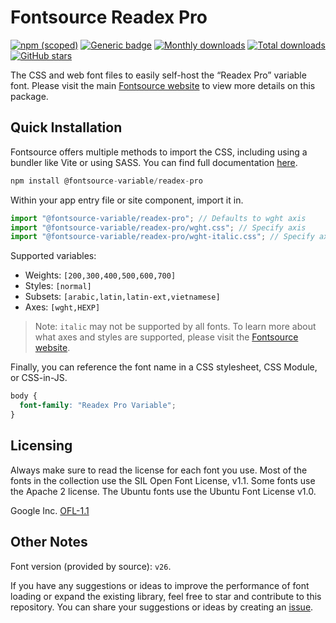 # Fontsource Readex Pro

[![npm (scoped)](https://img.shields.io/npm/v/@fontsource-variable/readex-pro?color=brightgreen)](https://www.npmjs.com/package/@fontsource-variable/readex-pro) [![Generic badge](https://img.shields.io/badge/fontsource-passing-brightgreen)](https://github.com/fontsource/fontsource) [![Monthly downloads](https://badgen.net/npm/dm/@fontsource-variable/readex-pro)](https://github.com/fontsource/fontsource) [![Total downloads](https://badgen.net/npm/dt/@fontsource-variable/readex-pro)](https://github.com/fontsource/fontsource) [![GitHub stars](https://img.shields.io/github/stars/fontsource/fontsource.svg?style=social&label=Star)](https://github.com/fontsource/fontsource/stargazers)

The CSS and web font files to easily self-host the “Readex Pro” variable font. Please visit the main [Fontsource website](https://fontsource.org/fonts/readex-pro) to view more details on this package.

## Quick Installation

Fontsource offers multiple methods to import the CSS, including using a bundler like Vite or using SASS. You can find full documentation [here](https://fontsource.org/docs/getting-started/introduction).

```javascript
npm install @fontsource-variable/readex-pro
```

Within your app entry file or site component, import it in.

```javascript
import "@fontsource-variable/readex-pro"; // Defaults to wght axis
import "@fontsource-variable/readex-pro/wght.css"; // Specify axis
import "@fontsource-variable/readex-pro/wght-italic.css"; // Specify axis and style
```

Supported variables:
- Weights: `[200,300,400,500,600,700]`
- Styles: `[normal]`
- Subsets: `[arabic,latin,latin-ext,vietnamese]`
- Axes: `[wght,HEXP]`

> Note: `italic` may not be supported by all fonts. To learn more about what axes and styles are supported, please visit the [Fontsource website](https://fontsource.org/fonts/readex-pro).

Finally, you can reference the font name in a CSS stylesheet, CSS Module, or CSS-in-JS.

```css
body {
  font-family: "Readex Pro Variable";
}
```

## Licensing
Always make sure to read the license for each font you use. Most of the fonts in the collection use the SIL Open Font License, v1.1. Some fonts use the Apache 2 license. The Ubuntu fonts use the Ubuntu Font License v1.0.

Google Inc.
[OFL-1.1](http://scripts.sil.org/OFL)

## Other Notes
Font version (provided by source): `v26`.

If you have any suggestions or ideas to improve the performance of font loading or expand the existing library, feel free to star and contribute to this repository. You can share your suggestions or ideas by creating an [issue](https://github.com/fontsource/fontsource/issues).